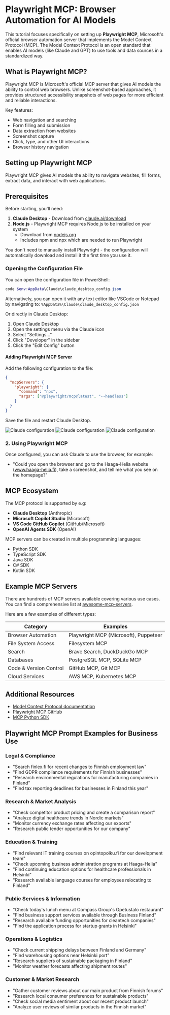 # Playwright MCP: Browser Automation for AI Models

This tutorial focuses specifically on setting up **Playwright MCP**, Microsoft's official browser automation server that implements the Model Context Protocol (MCP). The Model Context Protocol is an open standard that enables AI models (like Claude and GPT) to use tools and data sources in a standardized way.

## What is Playwright MCP?

Playwright MCP is Microsoft's official MCP server that gives AI models the ability to control web browsers. Unlike screenshot-based approaches, it provides structured accessibility snapshots of web pages for more efficient and reliable interactions.

Key features:

- Web navigation and searching
- Form filling and submission
- Data extraction from websites
- Screenshot capture
- Click, type, and other UI interactions
- Browser history navigation

## Setting up Playwright MCP

Playwright MCP gives AI models the ability to navigate websites, fill forms, extract data, and interact with web applications.

## Prerequisites

Before starting, you'll need:

1. **Claude Desktop** - Download from [claude.ai/download](https://claude.ai/download)
2. **Node.js** - Playwright MCP requires Node.js to be installed on your system
   - Download from [nodejs.org](https://nodejs.org/)
   - Includes npm and npx which are needed to run Playwright

You don't need to manually install Playwright - the configuration will automatically download and install it the first time you use it.

### Opening the Configuration File

You can open the configuration file in PowerShell:

```powershell
code $env:AppData\Claude\claude_desktop_config.json
```

Alternatively, you can open it with any text editor like VSCode or Notepad by navigating to:
`%AppData%\Claude\claude_desktop_config.json`

Or directly in Claude Desktop:

1. Open Claude Desktop
2. Open the settings menu via the Claude icon
3. Select "Settings..."
4. Click "Developer" in the sidebar
5. Click the "Edit Config" button

#### Adding Playwright MCP Server

Add the following configuration to the file:

```json
{
  "mcpServers": {
    "playwright": {
      "command": "npx",
      "args": ["@playwright/mcp@latest", "--headless"]
    }
  }
}
```

Save the file and restart Claude Desktop.

![Claude configuration](conf-1.png)
![Claude configuration](conf-2.png)
![Claude configuration](conf-3.png)

### 2. Using Playwright MCP

Once configured, you can ask Claude to use the browser, for example:

- "Could you open the browser and go to the Haaga-Helia website (www.haaga-helia.fi), take a screenshot, and tell me what you see on the homepage?"

## MCP Ecosystem

The MCP protocol is supported by e.g:

- **Claude Desktop** (Anthropic)
- **Microsoft Copilot Studio** (Microsoft)
- **VS Code GitHub Copilot** (GitHub/Microsoft)
- **OpenAI Agents SDK** (OpenAI)

MCP servers can be created in multiple programming languages:

- Python SDK
- TypeScript SDK
- Java SDK
- C# SDK
- Kotlin SDK

## Example MCP Servers

There are hundreds of MCP servers available covering various use cases. You can find a comprehensive list at [awesome-mcp-servers](https://github.com/punkpeye/awesome-mcp-servers).

Here are a few examples of different types:

| Category               | Examples                              |
| ---------------------- | ------------------------------------- |
| Browser Automation     | Playwright MCP (Microsoft), Puppeteer |
| File System Access     | Filesystem MCP                        |
| Search                 | Brave Search, DuckDuckGo MCP          |
| Databases              | PostgreSQL MCP, SQLite MCP            |
| Code & Version Control | GitHub MCP, Git MCP                   |
| Cloud Services         | AWS MCP, Kubernetes MCP               |

## Additional Resources

- [Model Context Protocol documentation](https://modelcontextprotocol.io/)
- [Playwright MCP GitHub](https://github.com/microsoft/playwright-mcp)
- [MCP Python SDK](https://github.com/modelcontextprotocol/python-sdk)

## Playwright MCP Prompt Examples for Business Use

### Legal & Compliance

- "Search finlex.fi for recent changes to Finnish employment law"
- "Find GDPR compliance requirements for Finnish businesses"
- "Research environmental regulations for manufacturing companies in Finland"
- "Find tax reporting deadlines for businesses in Finland this year"

### Research & Market Analysis

- "Check competitor product pricing and create a comparison report"
- "Analyze digital healthcare trends in Nordic markets"
- "Monitor currency exchange rates affecting our exports"
- "Research public tender opportunities for our company"

### Education & Training

- "Find relevant IT training courses on opintopolku.fi for our development team"
- "Check upcoming business administration programs at Haaga-Helia"
- "Find continuing education options for healthcare professionals in Helsinki"
- "Research available language courses for employees relocating to Finland"

### Public Services & Information

- "Check today's lunch menu at Compass Group's Opetustalo restaurant"
- "Find business support services available through Business Finland"
- "Research available funding opportunities for cleantech companies"
- "Find the application process for startup grants in Helsinki"

### Operations & Logistics

- "Check current shipping delays between Finland and Germany"
- "Find warehousing options near Helsinki port"
- "Research suppliers of sustainable packaging in Finland"
- "Monitor weather forecasts affecting shipment routes"

### Customer & Market Research

- "Gather customer reviews about our main product from Finnish forums"
- "Research local consumer preferences for sustainable products"
- "Check social media sentiment about our recent product launch"
- "Analyze user reviews of similar products in the Finnish market"
